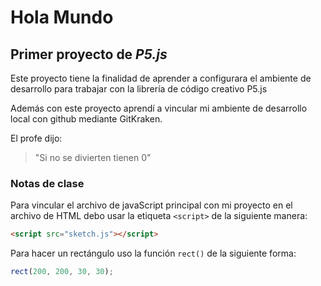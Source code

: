 # Hola Mundo

## Primer proyecto de _P5.js_

Este proyecto tiene la finalidad de aprender a configurara el ambiente de desarrollo para trabajar con la librería de código creativo P5.js

Además con este proyecto aprendí a vincular mi ambiente de desarrollo local con github mediante GitKraken.

El profe dijo:

> "Si no se divierten tienen 0"

### Notas de clase

Para vincular el archivo de javaScript principal con mi proyecto en el archivo de HTML debo usar la etiqueta `<script>` de la siguiente manera:

```html
<script src="sketch.js"></script>
```

Para hacer un rectángulo uso la función `rect()` de la siguiente forma:

```js
rect(200, 200, 30, 30);
```
